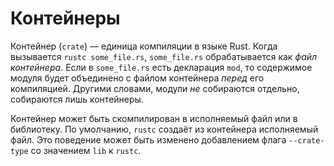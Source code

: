 # Контейнеры

Контейнер (`crate`) — единица компиляции в языке Rust.
Когда вызывается `rustc some_file.rs`, `some_file.rs` обрабатывается как *файл контейнера*.
Если в `some_file.rs` есть декларация `mod`, то содержимое модуля
будет объединено с файлом контейнера *перед* его компиляцией.
Другими словами, модули *не* собираются отдельно, собираются лишь контейнеры.

Контейнер может быть скомпилирован в исполняемый файл или в библиотеку.
По умолчанию, `rustc` создаёт из контейнера исполняемый файл.
Это поведение может быть изменено добавлением флага `--crate-type` со значением `lib` к `rustc`.
